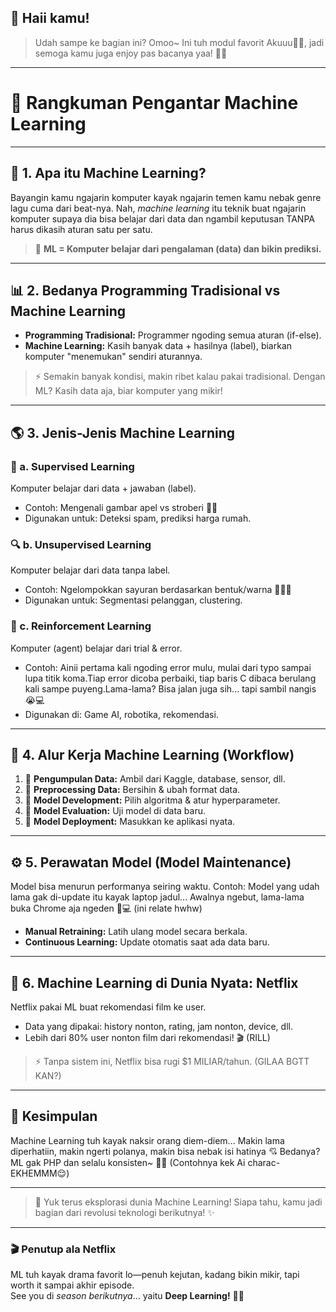 ## 🤗 Haii kamu!
> Udah sampe ke bagian ini? Omoo~
> Ini tuh modul favorit Akuuu🥺🌸, jadi semoga kamu juga enjoy pas bacanya yaa! 🌷✨

---
# 📖 Rangkuman Pengantar Machine Learning
---

## 🧳 1. Apa itu Machine Learning?
Bayangin kamu ngajarin komputer kayak ngajarin temen kamu nebak genre lagu cuma dari beat-nya. Nah, *machine learning* itu teknik buat ngajarin komputer supaya dia bisa belajar dari data dan ngambil keputusan TANPA harus dikasih aturan satu per satu.

> 🔹 **ML = Komputer belajar dari pengalaman (data) dan bikin prediksi.**

---

## 📊 2. Bedanya Programming Tradisional vs Machine Learning
- **Programming Tradisional:** Programmer ngoding semua aturan (if-else).
- **Machine Learning:** Kasih banyak data + hasilnya (label), biarkan komputer "menemukan" sendiri aturannya.

> ⚡ Semakin banyak kondisi, makin ribet kalau pakai tradisional. Dengan ML? Kasih data aja, biar komputer yang mikir!

---

## 🌎 3. Jenis-Jenis Machine Learning

### 🤖 a. Supervised Learning
Komputer belajar dari data + jawaban (label).
- Contoh: Mengenali gambar apel vs stroberi 🍎🍓
- Digunakan untuk: Deteksi spam, prediksi harga rumah.

### 🔍 b. Unsupervised Learning
Komputer belajar dari data tanpa label.
- Contoh: Ngelompokkan sayuran berdasarkan bentuk/warna 🥦🥕🍆
- Digunakan untuk: Segmentasi pelanggan, clustering.

### 🚀 c. Reinforcement Learning
Komputer (agent) belajar dari trial & error.
- Contoh: Ainii pertama kali ngoding error mulu, mulai dari typo sampai lupa titik koma.Tiap error dicoba perbaiki, tiap baris C dibaca berulang kali sampe puyeng.Lama-lama? Bisa jalan juga sih... tapi sambil nangis 😭💻
- Digunakan di: Game AI, robotika, rekomendasi.

---

## 📓 4. Alur Kerja Machine Learning (Workflow)
1. 🔹 **Pengumpulan Data:** Ambil dari Kaggle, database, sensor, dll.
2. 🔹 **Preprocessing Data:** Bersihin & ubah format data.
3. 🔹 **Model Development:** Pilih algoritma & atur hyperparameter.
4. 🔹 **Model Evaluation:** Uji model di data baru.
5. 🔹 **Model Deployment:** Masukkan ke aplikasi nyata.

---

## ⚙️ 5. Perawatan Model (Model Maintenance)
Model bisa menurun performanya seiring waktu.
Contoh: Model yang udah lama gak di-update itu kayak laptop jadul...
Awalnya ngebut, lama-lama buka Chrome aja ngeden 🥲💻 (ini relate hwhw)

- **Manual Retraining:** Latih ulang model secara berkala.
- **Continuous Learning:** Update otomatis saat ada data baru.

---

## 🎥 6. Machine Learning di Dunia Nyata: Netflix
Netflix pakai ML buat rekomendasi film ke user.
- Data yang dipakai: history nonton, rating, jam nonton, device, dll.
- Lebih dari 80% user nonton film dari rekomendasi! 🎬 (RILL)

> ⚡ Tanpa sistem ini, Netflix bisa rugi $1 MILIAR/tahun. (GILAA BGTT KAN?)

---

## 🌟 Kesimpulan
Machine Learning tuh kayak naksir orang diem-diem...
Makin lama diperhatiin, makin ngerti polanya, makin bisa nebak isi hatinya 💘
Bedanya? ML gak PHP dan selalu konsisten~ 🤖💌 (Contohnya kek Ai charac-EKHEMMM😌)

---

> 💭 Yuk terus eksplorasi dunia Machine Learning! Siapa tahu, kamu jadi bagian dari revolusi teknologi berikutnya! ✨

---

### 🎬 Penutup ala Netflix
ML tuh kayak drama favorit lo—penuh kejutan, kadang bikin mikir, tapi worth it sampai akhir episode.  
See you di *season berikutnya*… yaitu **Deep Learning!** 🍿✨
